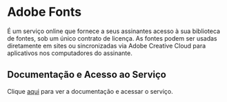 # Adobe Fonts

É um serviço online que fornece a seus assinantes acesso à sua biblioteca de fontes, sob um único contrato de licença. As fontes podem ser usadas diretamente em sites ou sincronizadas via Adobe Creative Cloud para aplicativos nos computadores do assinante.

## Documentação e Acesso ao Serviço

Clique [aqui](https://fonts.adobe.com) para ver a documentação e acessar o serviço.